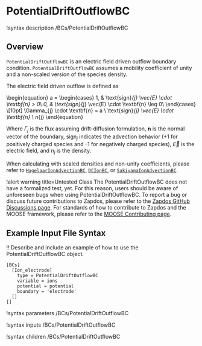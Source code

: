 # PotentialDriftOutflowBC

!syntax description /BCs/PotentialDriftOutflowBC

## Overview

`PotentialDriftOutflowBC` is an electric field driven outflow boundary condition.
`PotentialDriftOutflowBC` assumes a mobility coefficient of unity and a non-scaled version of the species density.

The electric field driven outflow is defined as

\begin{equation}
a =
\begin{cases}
1, & \text{sign}_{j} \vec{E} \cdot \textbf{n} > 0\\
0, & \text{sign}_{j} \vec{E} \cdot \textbf{n} \leq 0\\
\end{cases} \\[10pt]
\Gamma_{j} \cdot \textbf{n} = a \ \text{sign}_{j} \vec{E} \cdot \textbf{n} \ n_{j}
\end{equation}

Where $\Gamma_{j}$ is the flux assuming drift-diffusion formulation, $\textbf{n}$ is the normal vector of the boundary, $\text{sign}_{j}$ indicates the advection behavior ($\text{+}1$ for positively charged species and $\text{-}1$ for negatively charged species),
$\vec{E}$ is the electric field, and $n_{j}$ is the density.

When calculating with scaled densities and non-unity coefficients, please refer to [`HagelaarIonAdvectionBC`](/bcs/HagelaarIonAdvectionBC.md), [`DCIonBC`](/bcs/DCIonBC.md), or [`SakiyamaIonAdvectionBC`](/bcs/SakiyamaIonAdvectionBC.md).

!alert warning title=Untested Class
The PotentialDriftOutflowBC does not have a formalized test, yet. For this reason,
users should be aware of unforeseen bugs when using PotentialDriftOutflowBC. To
report a bug or discuss future contributions to Zapdos, please refer to the
[Zapdos GitHub Discussions page](https://github.com/shannon-lab/zapdos/discussions).
For standards of how to contribute to Zapdos and the MOOSE framework,
please refer to the [MOOSE Contributing page](framework/contributing.md).

## Example Input File Syntax

!! Describe and include an example of how to use the PotentialDriftOutflowBC object.

```text
[BCs]
  [Ion_electrode]
    type = PotentialDriftOutflowBC
    variable = ions
    potential = potential
    boundary = 'electrode'
  []
[]
```

!syntax parameters /BCs/PotentialDriftOutflowBC

!syntax inputs /BCs/PotentialDriftOutflowBC

!syntax children /BCs/PotentialDriftOutflowBC
